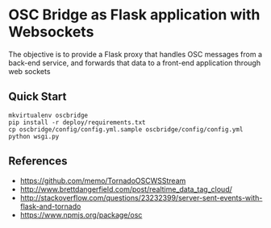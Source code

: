 # OSC Bridge as Flask application with Websockets

The objective is to provide a Flask proxy that handles OSC messages from a back-end service,
and forwards that data to a front-end application through web sockets

## Quick Start

	mkvirtualenv oscbridge
	pip install -r deploy/requirements.txt
	cp oscbridge/config/config.yml.sample oscbridge/config/config.yml
	python wsgi.py
	
## References

* https://github.com/memo/TornadoOSCWSStream
* http://www.brettdangerfield.com/post/realtime_data_tag_cloud/
* http://stackoverflow.com/questions/23232399/server-sent-events-with-flask-and-tornado
* https://www.npmjs.org/package/osc

